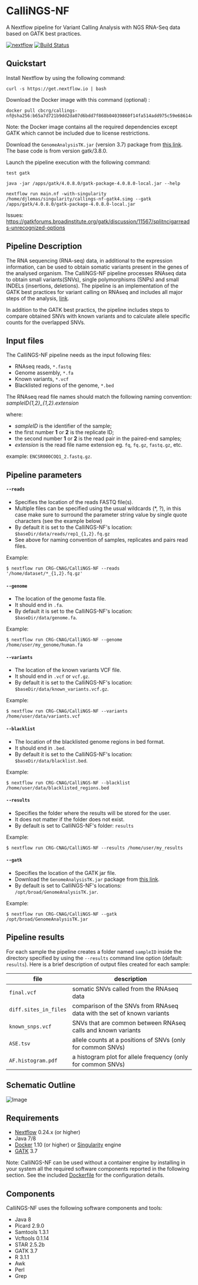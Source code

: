 # CalliNGS-NF
A Nextflow pipeline for Variant Calling Analysis with NGS RNA-Seq data based on GATK best practices.

[![nextflow](https://img.shields.io/badge/nextflow-%E2%89%A50.24.0-brightgreen.svg)](http://nextflow.io)
[![Build Status](https://travis-ci.org/CRG-CNAG/CalliNGS-NF.svg?branch=master)](https://travis-ci.org/CRG-CNAG/CalliNGS-NF)

## Quickstart 

Install Nextflow by using the following command: 

    curl -s https://get.nextflow.io | bash 
    
Download the Docker image with this command (optional) : 

    docker pull cbcrg/callings-nf@sha256:b65a7d721b9dd2da07d6bdd7f868b04039860f14fa514add975c59e68614c310
    
Note: the Docker image contains all the required dependencies except GATK which 
cannot be included due to license restrictions. 

Download the `GenomeAnalysisTK.jar` (version 3.7) package from [this link](https://software.broadinstitute.org/gatk/download/archive). 
The base code is from version gatk/3.8.0.    

Launch the pipeline execution with the following command: 

    test gatk
	
	java -jar /apps/gatk/4.0.8.0/gatk-package-4.0.8.0-local.jar --help
	
	nextflow run main.nf -with-singularity /home/djlemas/singularity/callings-nf-gatk4.simg --gatk /apps/gatk/4.0.8.0/gatk-package-4.0.8.0-local.jar

Issues: 
https://gatkforums.broadinstitute.org/gatk/discussion/11567/splitncigarreads-unrecognized-options
	
	
## Pipeline Description

The RNA sequencing (RNA-seq) data, in additional to the expression information, can be used to obtain somatic variants present in the genes of the analysed organism. The CalliNGS-NF pipeline processes RNAseq data to obtain small variants(SNVs), single polymorphisms (SNPs) and small INDELs (insertions, deletions). The pipeline is an implementation of the GATK best practices for variant calling on RNAseq and includes all major steps of the analysis, [link](http://gatkforums.broadinstitute.org/gatk/discussion/3892/the-gatk-best-practices-for-variant-calling-on-rnaseq-in-full-detail). 

In addition to the GATK best practics, the pipeline includes steps to compare obtained SNVs with known variants and to calculate allele specific counts for the overlapped SNVs.

## Input files

The CalliNGS-NF pipeline needs as the input following files:
* RNAseq reads, `*.fastq`
* Genome assembly, `*.fa`
* Known variants, `*.vcf`
* Blacklisted regions of the genome, `*.bed`

The RNAseq read file names should match the following naming convention:  *sampleID{1,2}_{1,2}.extension* 

where: 
* *sampleID* is the identifier of the sample;
* the first number **1** or **2** is the replicate ID;
* the second number **1** or **2** is the read pair in the paired-end samples;
* *extension* is the read file name extension eg. `fq`, `fq.gz`, `fastq.gz`, etc. 

example: `ENCSR000COQ1_2.fastq.gz`.

## Pipeline parameters

#### `--reads` 
   
* Specifies the location of the reads FASTQ file(s).
* Multiple files can be specified using the usual wildcards (*, ?), in this case make sure to surround the parameter string
  value by single quote characters (see the example below)
* By default it is set to the CalliNGS-NF's location: `$baseDir/data/reads/rep1_{1,2}.fq.gz`
* See above for naming convention of samples, replicates and pairs read files.

Example: 

    $ nextflow run CRG-CNAG/CalliNGS-NF --reads '/home/dataset/*_{1,2}.fq.gz'


#### `--genome`

* The location of the genome fasta file.
* It should end in `.fa`.
* By default it is set to the CalliNGS-NF's location: `$baseDir/data/genome.fa`.

Example:

    $ nextflow run CRG-CNAG/CalliNGS-NF --genome /home/user/my_genome/human.fa
    

#### `--variants`

* The location of the known variants VCF file.
* It should end in `.vcf` or `vcf.gz`.
* By default it is set to the CalliNGS-NF's location: `$baseDir/data/known_variants.vcf.gz`.

Example:

    $ nextflow run CRG-CNAG/CalliNGS-NF --variants /home/user/data/variants.vcf


#### `--blacklist`

* The location of the blacklisted genome regions in bed format.
* It should end in `.bed`.
* By default it is set to the CalliNGS-NF's location: `$baseDir/data/blacklist.bed`.

Example:

    $ nextflow run CRG-CNAG/CalliNGS-NF --blacklist /home/user/data/blacklisted_regions.bed


#### `--results` 
   
* Specifies the folder where the results will be stored for the user.  
* It does not matter if the folder does not exist.
* By default is set to CalliNGS-NF's folder: `results` 

Example: 

    $ nextflow run CRG-CNAG/CalliNGS-NF --results /home/user/my_results
    

#### `--gatk` 
   
* Specifies the location of the GATK jar file.
* Download the `GenomeAnalysisTK.jar` package from [this link](https://software.broadinstitute.org/gatk/download/).
* By default is set to CalliNGS-NF's locations: `/opt/broad/GenomeAnalysisTK.jar`.

Example: 

    $ nextflow run CRG-CNAG/CalliNGS-NF --gatk /opt/broad/GenomeAnalysisTK.jar
    
    
## Pipeline results

For each sample the pipeline creates a folder named `sampleID` inside the directory specified by using the `--results` command line option (default: `results`).
Here is a brief description of output files created for each sample:

file | description 
---- | ----
`final.vcf` | somatic SNVs called from the RNAseq data
`diff.sites_in_files` | comparison of the SNVs from RNAseq data with the set of known variants
`known_snps.vcf` | SNVs that are common between RNAseq calls and known variants
`ASE.tsv` | allele counts at a positions of SNVs (only for common SNVs)
`AF.histogram.pdf` | a histogram plot for allele frequency (only for common SNVs)


## Schematic Outline
![Image](../master/figures/workflow.png?raw=true)

## Requirements 

* [Nextflow](https://www.nextflow.io) 0.24.x (or higher)
* Java 7/8
* [Docker](https://www.docker.com/) 1.10 (or higher) or [Singularity](http://singularity.lbl.gov) engine
* [GATK](https://software.broadinstitute.org/gatk/) 3.7 

Note: CalliNGS-NF can be used without a container engine by installing in your system all the 
required software components reported in the following section. See the included 
[Dockerfile](docker/Dockerfile) for the configuration details.
 

## Components 

CalliNGS-NF uses the following software components and tools: 

* Java 8 
* Picard 2.9.0
* Samtools 1.3.1
* Vcftools 0.1.14
* STAR 2.5.2b
* GATK 3.7
* R 3.1.1 
* Awk
* Perl
* Grep
